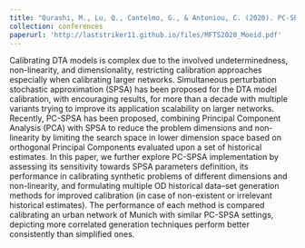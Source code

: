 ```yaml
---
title: "Qurashi, M., Lu, Q., Cantelmo, G., & Antoniou, C. (2020). PC-SPSA: Implementation assessment and exploration of different historical data-set generation methods for enhanced DTA model calibration. In 3rd Symposium on Management of Future Motorway and Urban Traffic Systems (MFTS)."
collection: conferences
paperurl: 'http://laststriker11.github.io/files/MFTS2020_Moeid.pdf'
---
```

Calibrating DTA models is complex due to the involved undeterminedness, non-linearity, and dimensionality, restricting calibration approaches especially when calibrating larger networks. Simultaneous perturbation stochastic approximation (SPSA) has been proposed for the DTA model calibration, with encouraging results, for more than a decade with multiple variants trying to improve its application scalability on larger networks. Recently, PC-SPSA has been proposed, combining Principal Component Analysis (PCA) with SPSA to reduce the problem dimensions and non-linearity by limiting the search space in lower dimension space based on orthogonal Principal Components evaluated upon a set of historical estimates. In this paper, we further explore PC-SPSA implementation by assessing its sensitivity towards SPSA parameters definition, its performance in calibrating synthetic problems of different dimensions and non-linearity, and formulating multiple OD historical data–set generation methods for improved calibration (in case of non-existent or irrelevant historical estimates). The performance of each method is compared calibrating an urban network of Munich with similar PC-SPSA settings, depicting more correlated generation techniques perform better consistently than simplified ones.  
